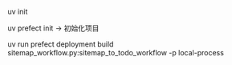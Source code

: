 
uv init

uv prefect init -> 初始化项目

uv run prefect deployment build sitemap_workflow.py:sitemap_to_todo_workflow -p local-process